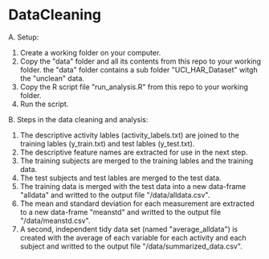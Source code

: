 # DataCleaning


A. Setup:

1. Create a working folder on your computer.
2. Copy the "data" folder and all its contents from this repo to your working folder. the "data" folder contains a sub folder "UCI_HAR_Dataset" witgh the "unclean" data.
3. Copy the R script file "run_analysis.R" from this repo to your working folder.
4. Run the script. 


B. Steps in the data cleaning and analysis:
1. The descriptive activity lables (activity_labels.txt) are joined to the training lables (y_train.txt) and test lables (y_test.txt).
2. The descriptive feature names are extracted for use in the next step.
3. The training subjects are merged to the training lables and the training data.
4. The test subjects and test lables are merged to the test data.
5. The training data is merged with the test data into a new data-frame "alldata" and writted to the output file "/data/alldata.csv".
6. The mean and standard deviation for each measurement are extracted to a new data-frame "meanstd" and writted to the output file "/data/meanstd.csv".
7. A second, independent tidy data set (named "average_alldata") is created with the average of each variable for each activity and each subject and writted to the output file "/data/summarized_data.csv".
